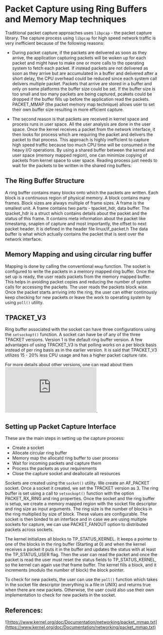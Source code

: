 # Packet Capture using Ring Buffers and Memory Map techniques

Traditional packet capture approaches uses `libpcap` - the packet capture 
library. The capture process using `libpcap` for high speed network traffic is very 
inefficient because of the following reasons:
 - During packet capture, if the packets are delivered as soon as they arrive, the application
capturing packets will be woken up for each packet and might have to make one or more calls to
the operating system to fetch each packet. If instead packets are not delivered as soon as they
arrive but are accumulated in a buffer and delivered after a short delay, the CPU overhead could be 
reduced since each system call delivers multiple packet. Packets that arrive are stored in a buffer and
only on some platforms the buffer size could be set. If the buffer size is too small and too many packets 
are being captured, pcakets could be dropped if the buffer fills up before the application 
read the packets. PACKET_MMAP (the packet memory map technique) allows user to set 
their own buffer size resulting in more efficient capture. 

 - The second reason is that packets are received in kernel space and process runs in 
user space. All the user analysis are done in the user space. Once the kernel receives a 
packet from the network interface, it then looks for process which are requiring the packet and
delivers the packet to that process. This approach is highly inefficient to capture high speed traffic 
because too much CPU time will be consumed in the heavy I/O operations. By using a shared buffer
between the kernel and user space (memory mapped region), one can minimize copying of 
packets from kernel space to user space. Reading process just needs to wait for the 
packets to be written in the shared ring buffers.

## The Ring Buffer Structure

A ring buffer contains many blocks onto which the packets are written. Each block is a 
continuous region of physical memory. A block contains many frames. Block sizes are always 
multiple of frame sizes. A frame is the smallest unit. A frame contains two parts - tpacket_hdr, 
data buffer. The tpacket_hdr is a struct which contains details 
about the packet and the status of this frame. It contains meta information about the 
packet like timestamp, snaplen of capture and most importantly, the offset to next packet header. 
It is defined in the header file linux/if_packet.h
The data buffer is what which actually contains the packet that is sent over the network interface.
 
## Memory Mapping and using circular ring buffer

Mapping is done by calling the conventional `mmap` function. The socket is configured
to write the packets in a memory mapped ring buffer. Once the set up
is ready, the user reads packets from the memory mapped buffer. This helps in 
avoiding packet copies and reducing the number of system calls for accessing the packets.
The user reads the packets block wise. Once the packet starts
arriving into the ring, the user can either continously keep checking for new packets
or leave the work to operating system by using `poll()` utility. 

## TPACKET_V3

Ring buffer associated with the socket can have three configurations using the `setsockopt()` function.
A socket can have be of any of the three TPACKET versions. Version 1 is the default ring buffer version. 
A few advantages of using TPACKET_V3 is that polling works on a per block basis instead of per ring basis as in the earlier
version. It is said that TPACKET_V3 utilizes 15 - 20% less CPU usage and has a higher packet capture rate.

For more details about other versions, one can read about them ![here](https://www.kernel.org/doc/Documentation/networking/packet_mmap.txt).

## Setting up Packet Capture Interface

These are the main steps in setting up the capture process:
 - Create a socket
 - Allocate circular ring buffer
 - Memory map the allocatd ring buffer to user process
 - Wait for incoming packets and capture them
 - Process the packets as your requirements
 - Close the capture socket and deallocate all resources

Sockets are created using the `socket()` utility. We create an AF_PACKET socket.
Once a socket it created, we set the TPACKET version as 3. The ring buffer is set using
a call to `setsockopt()` function with the option PACKET_RX_RING and ring properties.
Once the socket and the ring buffer is setup, we create a memory mapped region
with the socket file descriptor and ring size as input arguments. The ring size is the
number of blocks in the ring multiplied by size of block. These values are configurable. 
The socket is then binded to an interface and in case we are using multiple sockets for
capture, we can use PACKET_FANOUT option to distributed packets across sockets.

The kernel initializes all blocks to TP_STATUS_KERNEL. It keeps a pointer
to one of the blocks in the ring buffer (Starting at 0) and when the kernel
receives a packet it puts it in the buffer and updates the status with
at least the TP_STATUS_USER flag. Then the user can read the packet and
once the packet is read the user must reset the status fields to 
TP_STATUS_KERNEL, so the kernel can again use that frame buffer. The kernel fills a block, 
and it increments (modulo the number of block) the block pointer.

To check for new packets, the user can use the `poll()` function which takes in the
socket file descriptor (everything is a file in UNIX) and returns true when there are new
packets. Otherwise, the user could also use their own implementation to check for new
packets in the socket.


## References:

![https://www.kernel.org/doc/Documentation/networking/packet_mmap.txt](https://www.kernel.org/doc/Documentation/networking/packet_mmap.txt)
